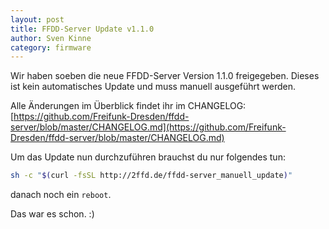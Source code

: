 ```yaml
---
layout: post
title: FFDD-Server Update v1.1.0
author: Sven Kinne
category: firmware
---
```


Wir haben soeben die neue FFDD-Server Version 1.1.0 freigegeben.
Dieses ist kein automatisches Update und muss manuell ausgeführt werden.

Alle Änderungen im Überblick findet ihr im CHANGELOG:
[https://github.com/Freifunk-Dresden/ffdd-server/blob/master/CHANGELOG.md](https://github.com/Freifunk-Dresden/ffdd-server/blob/master/CHANGELOG.md)

Um das Update nun durchzuführen brauchst du nur folgendes tun:

```bash
sh -c "$(curl -fsSL http://2ffd.de/ffdd-server_manuell_update)"
```

danach noch ein `reboot`.

Das war es schon. :)

